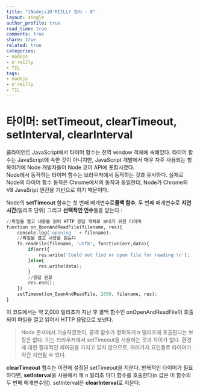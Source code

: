 ```yaml
---
title: "[Nodejs]O'REILLY 정리 - 8"
layout: single
author_profile: true
read_time: true
comments: true
share: true
related: true
categories:
- nodejs
- o'reilly
- TIL
tags:
- nodejs
- o'reilly
- TIL
---
```


# 타이머: setTimeout, clearTimeout, setInterval, clearInterval
클라이언트 JavaScript에서 타이머 함수는 전역 window 객체에 속해있다. 타이머 함수는 JavaScript에 속한 것이 아니지만, JavaScript 개발에서 매우 자주 사용되는 항목이기에 Node 개발자들이 Node 코어 API에 포함시켰다.   
Node에서 동작하는 타이머 함수는 브라우저에서 동작하는 것과 유사하다. 실제로 Node의 타이머 함수 동작은 Chrome에서의 동작과 동일한데, Node가 Chrome의 V8 JavaSript 엔진을 기반으로 하기 때문이다.   

Node의 **setTimeout** 함수는 첫 번째 매개변수로**콜백 함수**, 두 번째 매개변수로 **지연 시간**(밀리초 단위) 그리고 **선택적인 인수**들을 받는다 :   
```python
//파일을 열고 내용을 읽어 HTTP 응답 개체로 보내기 위한 타이머
function on_OpenAndReadFile(filename, res){
    console.log('opening ' + filename);
    //파일을 열고 내용을 읽는다
    fs.readFile(filename, 'utf8', function(err,data){
        if(err){
            res.write('Could not find or open file for reading \n');
        }else{
            res.write(data);
        }
        //응답 완료
        res.end();
    })
    setTimeout(on_OpenAndReadFile, 2000, filename, res);
}

```
이 코드에서는 약 2,000 밀리초가 지난 후 콜백 함수인 onOpenAndReadFile이 호출되어 파일을 열고 읽어서 HTTP 응답으로 보낸다.

> Node 문서에서 기술하였듯이, 콜백 함수가 정확하게 n 밀리초에 호출된다는 보장은 없다. 이는 브라우저에서 setTimeout을 사용하는 것과 차이가 없다. 환경에 대한 절대적인 제어권을 가지고 있지 않으므로, 여러가지 요인들로 타이머가 약간 지연될 수 있다.

**clearTimeout** 함수는 이전에 설정된 setTimeout을 지운다. 반복적인 타이머가 필요하다면, **setInterval**을 사용해서 매 n 밀리초 마다 함수를 호출한다(n 값은 이 함수의 두 번째 매개변수임). setInterval은 **clearInterval**로 지운다.